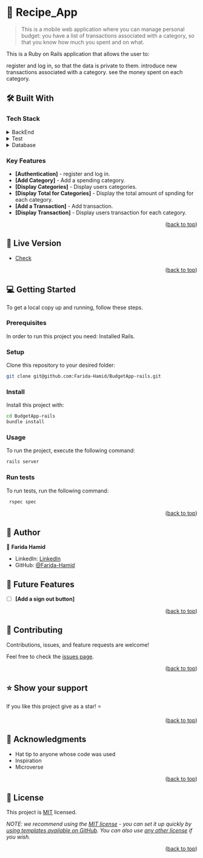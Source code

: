 # 📖 Recipe_App <a name="about-project"></a>
> This is a mobile web application where you can manage personal budget: you have a list of transactions associated with a category, so that you know how much you spent and on what.

This is a Ruby on Rails application that allows the user to:

register and log in, so that the data is private to them.
introduce new transactions associated with a category.
see the money spent on each category.


## 🛠 Built With <a name="built-with"></a>

### Tech Stack <a name="tech-stack"></a>

<details>
  <summary>BackEnd</summary>
  <ul>
    <li><a href="https://railsguide.com/">Rails</a></li>
  </ul>
</details>

<details>
  <summary>Test</summary>
  <ul>
    <li><a href="https://rspec.com/">RSPEC</a></li>
  </ul>
</details>

<details>
<summary>Database</summary>
  <ul>
    <li><a href="https://www.postgresql.org/">PostgreSQL</a></li>
  </ul>
</details>

<!-- Features -->

### Key Features <a name="key-features"></a>

- **[Authentication]** - register and log in.
- **[Add Category]** - Add a spending category.
- **[Display Categories]** - Display users categories.
- **[Display Total for Categories]** - Display the total amount of spnding for each category.
- **[Add a Transaction]** - Add transaction.
- **[Display Transaction]** - Display users transaction for each category.

<p align="right">(<a href="#readme-top">back to top</a>)</p>

<!-- LIVE DEMO -->

## 🚀 Live Version <a name="live-demo"></a>

- [Check]()

<p align="right">(<a href="#readme-top">back to top</a>)</p>

<!-- GETTING STARTED -->

## 💻 Getting Started <a name="getting-started"></a>

To get a local copy up and running, follow these steps.

### Prerequisites

In order to run this project you need: Installed Rails.

### Setup

Clone this repository to your desired folder:

```bash command
git clone git@github.com:Farida-Hamid/BudgetApp-rails.git
```

### Install

Install this project with:

```bash command
cd BudgetApp-rails
bundle install
```

### Usage

To run the project, execute the following command:

```bash command
rails server
```

### Run tests

To run tests, run the following command:
```bash command
 rspec spec
```


<p align="right">(<a href="#readme-top">back to top</a>)</p>

<!-- AUTHORS -->

## 👥 Author <a name="authors"></a>

👤 **Farida Hamid**

- LinkedIn: [LinkedIn](https://linkedin.com/in/farida-hamid)
- GitHub: [@Farida-Hamid](https://github.com/Farida-Hamid)

<!-- FUTURE FEATURES -->

## 🔭 Future Features <a name="future-features"></a>

- [ ] **[Add a sign out button]**

<p align="right">(<a href="#readme-top">back to top</a>)</p>

<!-- CONTRIBUTING -->

## 🤝 Contributing <a name="contributing"></a>

Contributions, issues, and feature requests are welcome!

Feel free to check the [issues page](../../issues/).

<p align="right">(<a href="#readme-top">back to top</a>)</p>

<!-- SUPPORT -->

## ⭐️ Show your support <a name="support"></a>

If you like this project give as a star! ⭐️

<p align="right">(<a href="#readme-top">back to top</a>)</p>

<!-- ACKNOWLEDGEMENTS -->

## 🙏 Acknowledgments <a name="acknowledgements"></a>

- Hat tip to anyone whose code was used
- Inspiration
- Microverse

<p align="right">(<a href="#readme-top">back to top</a>)</p>

<!-- LICENSE -->

## 📝 License <a name="license"></a>

This project is [MIT](./LICENSE) licensed.

_NOTE: we recommend using the [MIT license](https://choosealicense.com/licenses/mit/) - you can set it up quickly by [using templates available on GitHub](https://docs.github.com/en/communities/setting-up-your-project-for-healthy-contributions/adding-a-license-to-a-repository). You can also use [any other license](https://choosealicense.com/licenses/) if you wish._

<p align="right">(<a href="#readme-top">back to top</a>)</p>